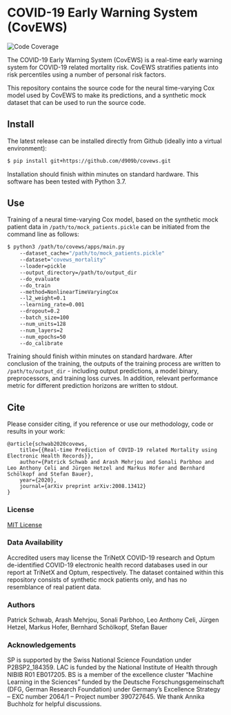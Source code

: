 # COVID-19 Early Warning System (CovEWS)

![Code Coverage](https://img.shields.io/badge/Python-3.7-blue)

The COVID-19 Early Warning System (CovEWS) is a real-time early warning system for COVID-19 related mortality risk. CovEWS stratifies patients into risk percentiles using a number of personal risk factors.

This repository contains the source code for the neural time-varying Cox model used by CovEWS to make its predictions, and a synthetic mock dataset that can be used to run the source code.

## Install

The latest release can be installed directly from Github (ideally into a virtual environment):

```bash
$ pip install git+https://github.com/d909b/covews.git
```

Installation should finish within minutes on standard hardware. This software has been tested with Python 3.7.

## Use

Training of a neural time-varying Cox model, based on the synthetic mock patient data in `/path/to/mock_patients.pickle` can be initiated from the command line as follows:

```bash
$ python3 /path/to/covews/apps/main.py 
    --dataset_cache="/path/to/mock_patients.pickle"
    --dataset="covews_mortality"
    --loader=pickle
    --output_directory=/path/to/output_dir
    --do_evaluate
    --do_train
    --method=NonlinearTimeVaryingCox
    --l2_weight=0.1
    --learning_rate=0.001
    --dropout=0.2
    --batch_size=100
    --num_units=128
    --num_layers=2
    --num_epochs=50
    --do_calibrate
```

Training should finish within minutes on standard hardware. After conclusion of the training, the outputs of the training process are written to `/path/to/output_dir` - including output predictions, a model binary, preprocessors, and training loss curves. In addition, relevant performance metric for different prediction horizons are written to stdout.

## Cite

Please consider citing, if you reference or use our methodology, code or results in your work:

    @article{schwab2020covews,
        title={{Real-time Prediction of COVID-19 related Mortality using Electronic Health Records}},
        author={Patrick Schwab and Arash Mehrjou and Sonali Parbhoo and Leo Anthony Celi and Jürgen Hetzel and Markus Hofer and Bernhard Schölkopf and Stefan Bauer},
        year={2020},
        journal={arXiv preprint arXiv:2008.13412}
    }

### License

[MIT License](LICENSE.txt)

### Data Availability

Accredited users may license the TriNetX COVID-19 research and Optum de-identified COVID-19 electronic health record databases used in our report at TriNetX and Optum, respectively. The dataset contained within this repository consists of synthetic mock patients only, and has no resemblance of real patient data.

### Authors

Patrick Schwab, Arash Mehrjou, Sonali Parbhoo, Leo Anthony Celi, Jürgen Hetzel, Markus Hofer, Bernhard Schölkopf, Stefan Bauer

### Acknowledgements

SP is supported by the Swiss National Science Foundation under P2BSP2_184359. LAC is funded by the National Institute of Health through NIBIB R01 EB017205. BS is a member of the excellence cluster “Machine Learning in the Sciences” funded by the Deutsche Forschungsgemeinschaft (DFG, German Research Foundation) under Germany’s Excellence Strategy – EXC number 2064/1 – Project number 390727645. We thank Annika Buchholz for helpful discussions. 